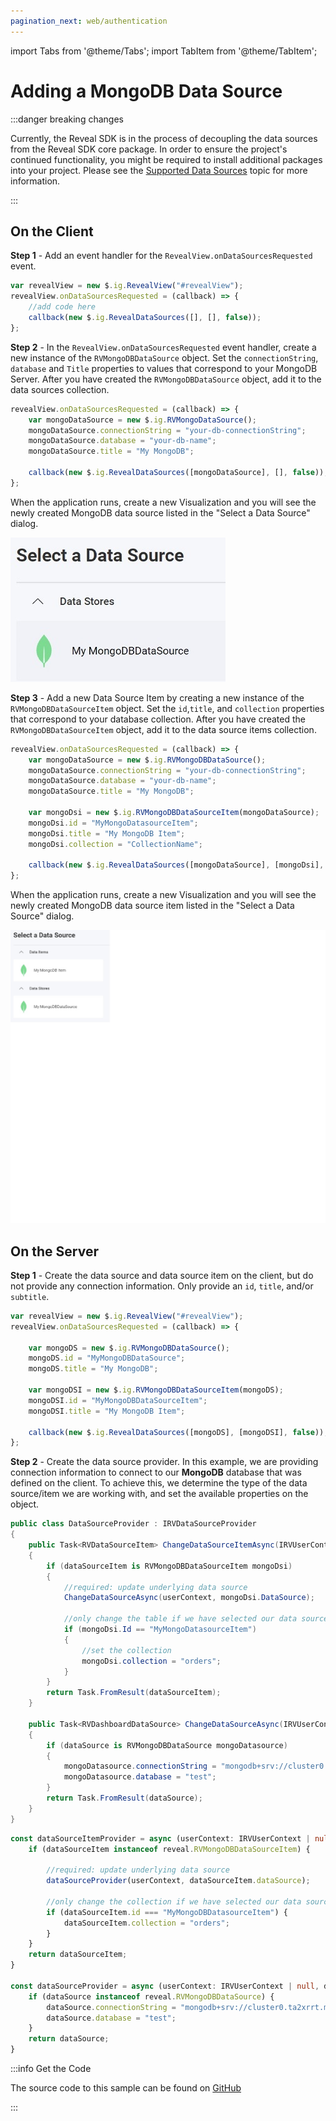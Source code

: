 ```yaml
---
pagination_next: web/authentication
---
```


import Tabs from '@theme/Tabs';
import TabItem from '@theme/TabItem';

# Adding a MongoDB Data Source

:::danger breaking changes

Currently, the Reveal SDK is in the process of decoupling the data sources from the Reveal SDK core package. In order to ensure the project's continued functionality, you might be required to install additional packages into your project. Please see the [Supported Data Sources](web/datasources.md#supported-data-sources) topic for more information.

:::

## On the Client

**Step 1** - Add an event handler for the `RevealView.onDataSourcesRequested` event.

```js
var revealView = new $.ig.RevealView("#revealView");
revealView.onDataSourcesRequested = (callback) => {
    //add code here
    callback(new $.ig.RevealDataSources([], [], false));
};
```

**Step 2** - In the `RevealView.onDataSourcesRequested` event handler, create a new instance of the `RVMongoDBDataSource` object. Set the `connectionString`, `database` and `Title` properties to values that correspond to your MongoDB Server. After you have created the `RVMongoDBDataSource` object, add it to the data sources collection.

```js
revealView.onDataSourcesRequested = (callback) => {
    var mongoDataSource = new $.ig.RVMongoDataSource();
    mongoDataSource.connectionString = "your-db-connectionString";
    mongoDataSource.database = "your-db-name";
    mongoDataSource.title = "My MongoDB";

    callback(new $.ig.RevealDataSources([mongoDataSource], [], false));
};
```

When the application runs, create a new Visualization and you will see the newly created MongoDB data source listed in the "Select a Data Source" dialog.

![](images/mongodb-data-source.jpg)

**Step 3** - Add a new Data Source Item by creating a new instance of the `RVMongoDBDataSourceItem` object. Set the `id`,`title`, and `collection` properties that correspond to your database collection. After you have created the `RVMongoDBDataSourceItem` object, add it to the data source items collection.

```js
revealView.onDataSourcesRequested = (callback) => {
    var mongoDataSource = new $.ig.RVMongoDBDataSource();
    mongoDataSource.connectionString = "your-db-connectionString";
    mongoDataSource.database = "your-db-name";
    mongoDataSource.title = "My MongoDB";

    var mongoDsi = new $.ig.RVMongoDBDataSourceItem(mongoDataSource);
    mongoDsi.id = "MyMongoDatasourceItem";
    mongoDsi.title = "My MongoDB Item";
    mongoDsi.collection = "CollectionName";    

    callback(new $.ig.RevealDataSources([mongoDataSource], [mongoDsi], false));
};
```

When the application runs, create a new Visualization and you will see the newly created MongoDB data source item listed in the "Select a Data Source" dialog.

![](images/mongodb-data-source-item.jpg)

## On the Server

**Step 1** - Create the data source and data source item on the client, but do not provide any connection information. Only provide an `id`, `title`, and/or `subtitle`.

```js
var revealView = new $.ig.RevealView("#revealView");
revealView.onDataSourcesRequested = (callback) => {
    
    var mongoDS = new $.ig.RVMongoDBDataSource();
    mongoDS.id = "MyMongoDBDataSource";
    mongoDS.title = "My MongoDB";

    var mongoDSI = new $.ig.RVMongoDBDataSourceItem(mongoDS);
    mongoDSI.id = "MyMongoDBDataSourceItem";
    mongoDSI.title = "My MongoDB Item";

    callback(new $.ig.RevealDataSources([mongoDS], [mongoDSI], false));
};
```

**Step 2** - Create the data source provider. In this example, we are providing connection information to connect to our **MongoDB** database that was defined on the client. To achieve this, we determine the type of the data source/item we are working with, and set the available properties on the object.

<Tabs groupId="code" queryString>
  <TabItem value="aspnet" label="ASP.NET" default>

```cs
public class DataSourceProvider : IRVDataSourceProvider
{
    public Task<RVDataSourceItem> ChangeDataSourceItemAsync(IRVUserContext userContext, string dashboardId, RVDataSourceItem dataSourceItem)
    {
        if (dataSourceItem is RVMongoDBDataSourceItem mongoDsi)
        {
            //required: update underlying data source
            ChangeDataSourceAsync(userContext, mongoDsi.DataSource);

            //only change the table if we have selected our data source item
            if (mongoDsi.Id == "MyMongoDatasourceItem")
            {
                //set the collection
                mongoDsi.collection = "orders";
            }
        }
        return Task.FromResult(dataSourceItem);
    }

    public Task<RVDashboardDataSource> ChangeDataSourceAsync(IRVUserContext userContext, RVDashboardDataSource dataSource)
    {
        if (dataSource is RVMongoDBDataSource mongoDatasource)
        {
            mongoDatasource.connectionString = "mongodb+srv://cluster0.ta2xrrt.mongodb.net/";
            mongoDatasource.database = "test";
        }
        return Task.FromResult(dataSource);
    }
}
```

  </TabItem>



  <TabItem value="node" label="Node.js">    

```ts
const dataSourceItemProvider = async (userContext: IRVUserContext | null, dataSourceItem: RVDataSourceItem) => {
	if (dataSourceItem instanceof reveal.RVMongoDBDataSourceItem) {

		//required: update underlying data source
		dataSourceProvider(userContext, dataSourceItem.dataSource);

		//only change the collection if we have selected our data source item
		if (dataSourceItem.id === "MyMongoDBDatasourceItem") {
			dataSourceItem.collection = "orders";
		}		
	}
	return dataSourceItem;
}

const dataSourceProvider = async (userContext: IRVUserContext | null, dataSource: RVDashboardDataSource) => {
	if (dataSource instanceof reveal.RVMongoDBDataSource) {
		dataSource.connectionString = "mongodb+srv://cluster0.ta2xrrt.mongodb.net/";
		dataSource.database = "test";
	}
	return dataSource;
}
```

  </TabItem>

</Tabs>

:::info Get the Code

The source code to this sample can be found on [GitHub](https://github.com/RevealBi/sdk-samples-javascript/tree/main/DataSources/MongoDB)

:::